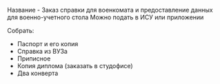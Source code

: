 Название - Заказ справки для военкомата и предоставление данных для военно-учетного стола
Можно подать в ИСУ или приложении

Собрать:
- Паспорт и его копия
- Справка из ВУЗа
- Приписное
- Копия диплома (заказать в студофисе)
- Два конверта